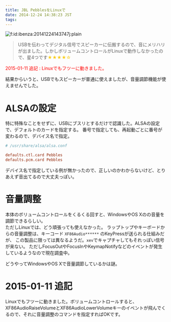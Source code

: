 ```yaml
---
title: JBL PebblesをLinuxで
date: 2014-12-24 14:38:23 JST
tags: 
---
```


<span itemscope itemtype="http://schema.org/Photograph"><img src="/2014/12/24/20141224143747.jpg" alt="f:id:ibenza:20141224143747j:plain" title="f:id:ibenza:20141224143747j:plain" class="hatena-fotolife" itemprop="image"></span>

> USBを伝わってデジタル信号でスピーカーに伝搬するので、音にメリハリが出ました。しかしボリュームコントロールがLinuxで動作しなかったので、星4つです<span style="color: #f9ce1d">★★★★☆</span>
> 

<span style="color: #ff0000">2015-01-11 追記 : Linuxでもフツーに動きました。</span>

結果からいうと、USBでもスピーカーが普通に使えましたが、音量調節機能が使えませんでした。

# ALSAの設定

特に特殊なことをせずに、USBにブスリとするだけで認識した。ALSAの設定で、デフォルトのカードを指定する。
番号で指定しても、再起動ごとに番号が変わるので、デバイス名で指定。

```conf
# /usr/share/alsa/alsa.conf

defaults.ctl.card Pebbles
defaults.pcm.card Pebbles
```

デバイス名で指定している例が無かったので、正しいのかわからないけど、とりあえず音出てるので大丈夫っぽい。

# 音量調整

本体のボリュームコントロールをくるくる回すと、WindowsやOS Xのの音量を調節できるらしい。  
ただしLinuxでは、どう頑張っても使えなかった。
ラップトップやキーボードからの音量調整は、キーコード `XF86Audio******` のKeyPressが送られる仕組みだが、
この製品に限っては異なるようだ。`xev`でキャプチャしてもそれっぽい信号が来ない。
ただしFocusOutやFocusInやKeymapNotifyなどのイベントが発生しているようなので現在調査中。

どうやってWindowsやOS Xで音量調節しているかは謎。

# 2015\-01\-11 追記

Linuxでもフツーに動きました。ボリュームコントロールすると、XF86AudioRaiseVolumeとXF86AudioLowerVolumeキーのイベントが飛んでくるので、それに音量調整のコマンドを指定すればOKです。

